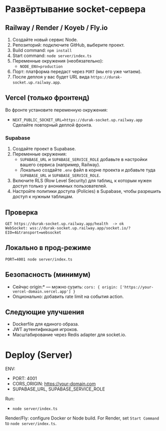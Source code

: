 # Развёртывание socket-сервера

## Railway / Render / Koyeb / Fly.io
1. Создайте новый сервис Node.
2. Репозиторий: подключите GitHub, выберите проект.
3. Build command: `npm install`
4. Start command: `node server/index.ts`
5. Переменные окружения (необязательно):
   - `NODE_ENV=production`
6. Порт: платформа передаст через `PORT` (мы его уже читаем).
7. После деплоя у вас будет URL вида `https://durak-socket.up.railway.app`.

## Vercel (только фронтенд)
Во фронте установите переменную окружения:
- `NEXT_PUBLIC_SOCKET_URL=https://durak-socket.up.railway.app`
Сделайте повторный деплой фронта.

### Supabase
1. Создайте проект в Supabase.
2. Переменные окружения:
   - `SUPABASE_URL` и `SUPABASE_SERVICE_ROLE` добавьте в настройки вашего сервиса (например, Railway).
   - Локально создайте `.env` файл в корне проекта и добавьте туда `SUPABASE_URL` и `SUPABASE_SERVICE_ROLE`.
3. Включите RLS (Row Level Security) для таблиц, к которым нужен доступ только у анонимных пользователей.
4. Настройте политики доступа (Policies) в Supabase, чтобы разрешить доступ к нужным таблицам.

## Проверка
```
GET https://durak-socket.up.railway.app/health  -> ok
WebSocket: wss://durak-socket.up.railway.app/socket.io/?EIO=4&transport=websocket
```

## Локально в прод-режиме
```
PORT=4001 node server/index.ts
```

## Безопасность (минимум)
- Сейчас origin:* — можно сузить: `cors: { origin: ['https://your-vercel-domain.vercel.app'] }`
- Опционально: добавить rate limit на события action.

## Следующие улучшения
- Dockerfile для единого образа.
- JWT аутентификация игроков.
- Масштабирование через Redis adapter для socket.io.

# Deploy (Server)

ENV:
- PORT: 4001
- CORS_ORIGIN: https://your-domain.com
- SUPABASE_URL, SUPABASE_SERVICE_ROLE

Run:
- `node server/index.ts`

Render/Fly: configure Docker or Node build. For Render, set `Start Command` to `node server/index.ts`.

